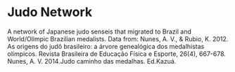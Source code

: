# Judo Network
A network of Japanese judo senseis that migrated to Brazil and World/Olimpic Brazilian medalists.
Data from: Nunes, A. V., & Rubio, K. 2012. As origens do judô brasileiro: a árvore genealógica dos medalhistas olímpicos. Revista Brasileira de Educação Física e Esporte, 26(4), 667-678.
Nunes, A. V. 2014.Judo caminho das medalhas. Ed.Kazuá.
